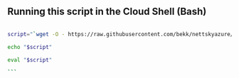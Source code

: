 
## Running this script in the Cloud Shell (Bash)

````bash

script="`wget -O - https://raw.githubusercontent.com/bekk/nettskyazure/master/AzureCloudShell/CreateWebApp.sh`"

echo "$script"

eval "$script"

```
